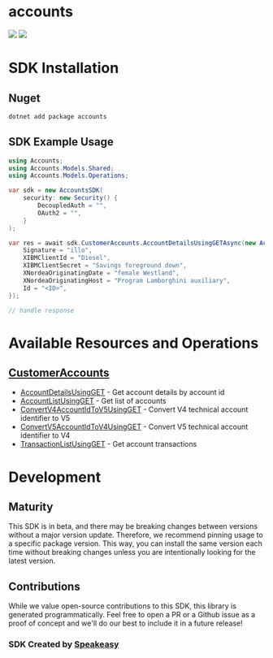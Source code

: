 # accounts

<div align="left">
    <a href="https://speakeasyapi.dev/"><img src="https://custom-icon-badges.demolab.com/badge/-Built%20By%20Speakeasy-212015?style=for-the-badge&logoColor=FBE331&logo=speakeasy&labelColor=545454" /></a>
    <a href="https://github.com/speakeasy-sdks/nordtest.git/actions"><img src="https://img.shields.io/github/actions/workflow/status/speakeasy-sdks/nordtest/speakeasy_sdk_generation.yml?style=for-the-badge" /></a>
    
</div>

<!-- Start SDK Installation -->
# SDK Installation

## Nuget

```bash
dotnet add package accounts
```
<!-- End SDK Installation -->

## SDK Example Usage
<!-- Start SDK Example Usage -->


```csharp
using Accounts;
using Accounts.Models.Shared;
using Accounts.Models.Operations;

var sdk = new AccountsSDK(
    security: new Security() {
        DecoupledAuth = "",
        OAuth2 = "",
    }
);

var res = await sdk.CustomerAccounts.AccountDetailsUsingGETAsync(new AccountDetailsUsingGETRequest() {
    Signature = "illo",
    XIBMClientId = "Diesel",
    XIBMClientSecret = "Savings foreground down",
    XNordeaOriginatingDate = "female Westland",
    XNordeaOriginatingHost = "Program Lamborghini auxiliary",
    Id = "<ID>",
});

// handle response
```
<!-- End SDK Example Usage -->

<!-- Start SDK Available Operations -->
# Available Resources and Operations


## [CustomerAccounts](docs/sdks/customeraccounts/README.md)

* [AccountDetailsUsingGET](docs/sdks/customeraccounts/README.md#accountdetailsusingget) - Get account details by account id
* [AccountListUsingGET](docs/sdks/customeraccounts/README.md#accountlistusingget) - Get list of accounts
* [ConvertV4AccountIdToV5UsingGET](docs/sdks/customeraccounts/README.md#convertv4accountidtov5usingget) - Convert V4 technical account identifier to V5
* [ConvertV5AccountIdToV4UsingGET](docs/sdks/customeraccounts/README.md#convertv5accountidtov4usingget) - Convert V5 technical account identifier to V4
* [TransactionListUsingGET](docs/sdks/customeraccounts/README.md#transactionlistusingget) - Get account transactions
<!-- End SDK Available Operations -->

<!-- Start Dev Containers -->



<!-- End Dev Containers -->

<!-- Placeholder for Future Speakeasy SDK Sections -->

# Development

## Maturity

This SDK is in beta, and there may be breaking changes between versions without a major version update. Therefore, we recommend pinning usage
to a specific package version. This way, you can install the same version each time without breaking changes unless you are intentionally
looking for the latest version.

## Contributions

While we value open-source contributions to this SDK, this library is generated programmatically.
Feel free to open a PR or a Github issue as a proof of concept and we'll do our best to include it in a future release!

### SDK Created by [Speakeasy](https://docs.speakeasyapi.dev/docs/using-speakeasy/client-sdks)
